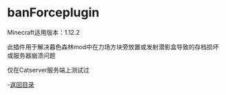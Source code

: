 # banForceplugin

Minecraft适用版本：1.12.2

此插件用于解决暮色森林mod中在力场方块旁放置或发射潜影盒导致的存档损坏或服务器崩溃问题

仅在Catserver服务端上测试过

-[返回目录](https://github.com/mrsongbyssgs/YanshanDump-51667)
